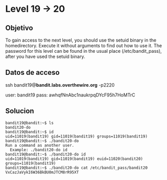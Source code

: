 # Level 19 -> 20

## Objetivo
To gain access to the next level, you should use the setuid binary in the homedirectory. Execute it without arguments to find out how to use it. The password for this level can be found in the usual place (/etc/bandit_pass), after you have used the setuid binary.

## Datos de acceso
ssh bandit19@**bandit.labs.overthewire.org** -p2220

user: bandit19
pass: awhqfNnAbc1naukrpqDYcF95h7HoMTrC

## Solucion 
```console
bandit19@bandit:~$ ls
bandit20-do
bandit19@bandit:~$ id
uid=11019(bandit19) gid=11019(bandit19) groups=11019(bandit19)
bandit19@bandit:~$ ./bandit20-do 
Run a command as another user.
  Example: ./bandit20-do id
bandit19@bandit:~$ ./bandit20-do id
uid=11019(bandit19) gid=11019(bandit19) euid=11020(bandit20) groups=11019(bandit19)
bandit19@bandit:~$ ./bandit20-do cat /etc/bandit_pass/bandit20 
VxCazJaVykI6W36BkBU0mJTCM8rR95XT
```